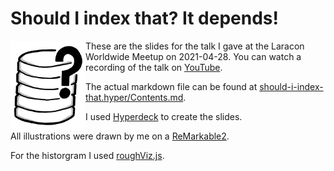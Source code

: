 # Should I index that? It depends!

<img align="left" width="120" src="should-i-index-that.hyper/Resources/CleanShot_2021-04-13_at_15.20.58@2x.png">

These are the slides for the talk I gave at the Laracon Worldwide Meetup on
2021-04-28. You can watch a recording of the talk on
[YouTube](https://www.youtube.com/watch?v=wLwVr9ToNIs).

The actual markdown file can be found at
[should-i-index-that.hyper/Contents.md](should-i-index-that.hyper/Contents.md).

I used [Hyperdeck](https://hyperdeck.io/) to create the slides.

All illustrations were drawn by me on a [ReMarkable2](https://remarkable.com/).

For the historgram I used [roughViz.js](https://github.com/jwilber/roughViz).
